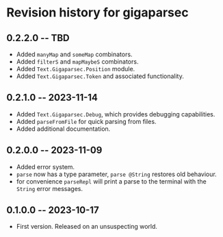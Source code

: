 # Revision history for gigaparsec

## 0.2.2.0 -- TBD

* Added `manyMap` and `someMap` combinators.
* Added `filterS` and `mapMaybeS` combinators.
* Added `Text.Gigaparsec.Position` module.
* Added `Text.Gigaparsec.Token` and associated functionality.

## 0.2.1.0 -- 2023-11-14

* Added `Text.Gigaparsec.Debug`, which provides debugging capabilities.
* Added `parseFromFile` for quick parsing from files.
* Added additional documentation.

## 0.2.0.0 -- 2023-11-09

* Added error system.
* `parse` now has a type parameter, `parse @String` restores old behaviour.
* for convenience `parseRepl` will print a parse to the terminal with the `String` error messages.

## 0.1.0.0 -- 2023-10-17

* First version. Released on an unsuspecting world.
